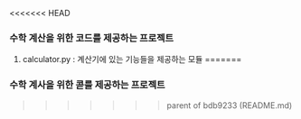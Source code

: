 <<<<<<< HEAD
### 수학 계산을 위한 코드를 제공하는 프로젝트
1. calculator.py : 계산기에 있는 기능들을 제공하는 모듈
=======
### 수학 계사을 위한 콛를 제공하는 프로젝트
>>>>>>> parent of bdb9233 (README.md)
